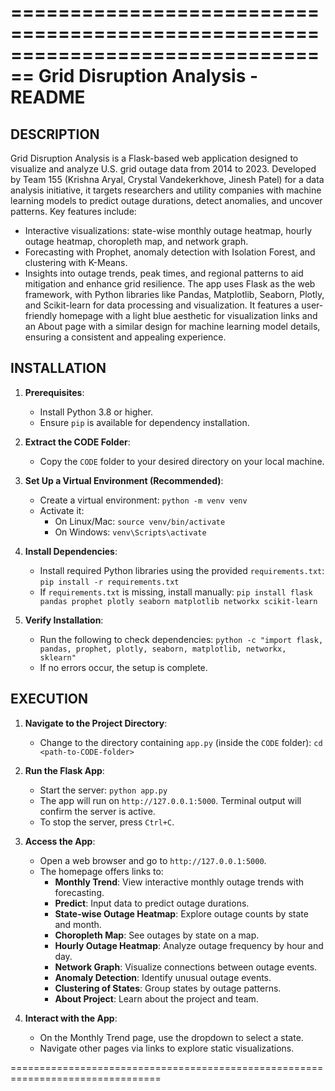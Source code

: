 ================================================================================
Grid Disruption Analysis - README
================================================================================

DESCRIPTION
--------------------------------------------------------------------------------
Grid Disruption Analysis is a Flask-based web application designed to visualize 
and analyze U.S. grid outage data from 2014 to 2023. Developed by Team 155
(Krishna Aryal, Crystal Vandekerkhove, Jinesh Patel) for a data analysis
initiative, it targets researchers and utility companies with machine learning
models to predict outage durations, detect anomalies, and uncover patterns. Key
features include:
- Interactive visualizations: state-wise monthly outage heatmap, hourly outage
  heatmap, choropleth map, and network graph.
- Forecasting with Prophet, anomaly detection with Isolation Forest, and
  clustering with K-Means.
- Insights into outage trends, peak times, and regional patterns to aid
  mitigation and enhance grid resilience.
The app uses Flask as the web framework, with Python libraries like Pandas,
Matplotlib, Seaborn, Plotly, and Scikit-learn for data processing and
visualization. It features a user-friendly homepage with a light blue aesthetic
for visualization links and an About page with a similar design for machine
learning model details, ensuring a consistent and appealing experience.

INSTALLATION
--------------------------------------------------------------------------------
1. **Prerequisites**:
   - Install Python 3.8 or higher.
   - Ensure `pip` is available for dependency installation.

2. **Extract the CODE Folder**:
   - Copy the `CODE` folder to your desired directory on your local machine.

3. **Set Up a Virtual Environment (Recommended)**:
   - Create a virtual environment: `python -m venv venv`
   - Activate it:
     - On Linux/Mac: `source venv/bin/activate`
     - On Windows: `venv\Scripts\activate`

4. **Install Dependencies**:
   - Install required Python libraries using the provided `requirements.txt`:
     `pip install -r requirements.txt`
   - If `requirements.txt` is missing, install manually:
     `pip install flask pandas prophet plotly seaborn matplotlib networkx scikit-learn`

5. **Verify Installation**:
   - Run the following to check dependencies:
     `python -c "import flask, pandas, prophet, plotly, seaborn, matplotlib, networkx, sklearn"`
   - If no errors occur, the setup is complete.

EXECUTION
--------------------------------------------------------------------------------
1. **Navigate to the Project Directory**:
   - Change to the directory containing `app.py` (inside the `CODE` folder):
     `cd <path-to-CODE-folder>`

2. **Run the Flask App**:
   - Start the server: `python app.py`
   - The app will run on `http://127.0.0.1:5000`. Terminal output will confirm the server is active.
   - To stop the server, press `Ctrl+C`.

3. **Access the App**:
   - Open a web browser and go to `http://127.0.0.1:5000`.
   - The homepage offers links to:
     - **Monthly Trend**: View interactive monthly outage trends with forecasting.
     - **Predict**: Input data to predict outage durations.
     - **State-wise Outage Heatmap**: Explore outage counts by state and month.
     - **Choropleth Map**: See outages by state on a map.
     - **Hourly Outage Heatmap**: Analyze outage frequency by hour and day.
     - **Network Graph**: Visualize connections between outage events.
     - **Anomaly Detection**: Identify unusual outage events.
     - **Clustering of States**: Group states by outage patterns.
     - **About Project**: Learn about the project and team.

4. **Interact with the App**:
   - On the Monthly Trend page, use the dropdown to select a state.
   - Navigate other pages via links to explore static visualizations.

================================================================================
